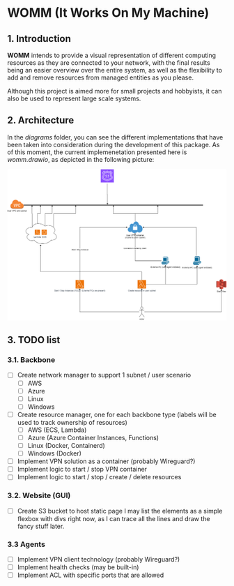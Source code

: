 # WOMM (It Works On My Machine)

## 1. Introduction
**WOMM** intends to provide a visual representation of different computing resources as they are connected to your network, with the final results being an easier overview over the entire system, as well as the flexibility to add and remove resources from managed entities as you please.

Although this project is aimed more for small projects and hobbyists, it can also be used to represent large scale systems.

## 2. Architecture
In the *diagrams* folder, you can see the different implementations that have been taken into consideration during the development of this package.
As of this moment, the current implemenetation presented here is *womm.drawio*, as depicted in the following picture:

![WOMM architecture](diagrams/womm.png)

## 3. TODO list
### 3.1. Backbone
- [ ] Create network manager to support 1 subnet / user scenario
    - [ ] AWS
    - [ ] Azure
    - [ ] Linux
    - [ ] Windows
- [ ] Create resource manager, one for each backbone type (labels will be used to track ownership of resources)
    - [ ] AWS (ECS, Lambda)
    - [ ] Azure (Azure Container Instances, Functions)
    - [ ] Linux (Docker, Containerd)
    - [ ] Windows (Docker)
- [ ] Implement VPN solution as a container (probably Wireguard?)
- [ ] Implement logic to start / stop VPN container
- [ ] Implement logic to start / stop / create / delete resources

### 3.2. Website (GUI)
- [ ] Create S3 bucket to host static page
I may list the elements as a simple flexbox with divs right now, as I can trace all the lines and draw the fancy stuff later.


### 3.3 Agents
- [ ] Implement VPN client technology (probably Wireguard?)
- [ ] Implement health checks (may be built-in)
- [ ] Implement ACL with specific ports that are allowed

